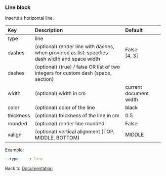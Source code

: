 



### <a name="manual"></a> Line block

Inserts a horizontal line.

| Key       |      Description      | Default |
|:----------|:--------------------- | :---- |
| type      |  line                 |  
| dashes      |  (optional) render line with dashes, when provided as list: specifies dash width and space width     |  False <br/>[4, 3] |
| dashes      |  (optional) (true) / false OR list of two integers for custom dash (space, section)   |  
| width      |  (optional) width in cm     |  current document width |
| color      |  (optional) color of the line     |  black |
| thickness      |  (optional) thickness of the line in cm   |  0.5 |
| rounded      |  (optional) render line rounded    |  False
| valign      |  (optional) vertical alignment (TOP, MIDDLE, BOTTOM)    |  MIDDLE

Example:
```YAML
- type     : line
```

Back to [Documentation](../../../README.md#block_basic)

